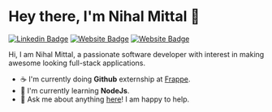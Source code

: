 # Hey there, I'm Nihal Mittal :wave:

[![Linkedin Badge](https://img.shields.io/badge/LinkedIn-0077B5?flat-square&logo=linkedin&logoColor=white)](https://www.linkedin.com/in/nihal-mittal-8a6230183/)
[![Website Badge](https://img.shields.io/badge/Website-3b5998?style=flat-square&logo=google-chrome&logoColor=white)](https://www.nihalmittal.me/)
[![Website Badge](https://img.shields.io/badge/Codingabs-381696?style=flat-square&logo=blogger&logoColor=white)](https://codingabs.com/)

Hi, I am Nihal Mittal, a passionate software developer with interest in making awesome looking full-stack applications.

- :coffee: I'm currently doing **Github** externship at [Frappe](https://frappe.io/).
- :bicyclist: I'm currently learning **NodeJs**.
- :speech_balloon: Ask me about anything [here](https://www.linkedin.com/in/nihal-mittal-8a6230183/)! I am happy to help.
